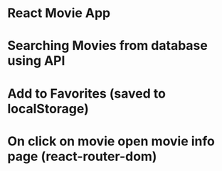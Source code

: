 # React Movie App
# Searching Movies from database using API
# Add to Favorites (saved to localStorage)
# On click on movie open movie info page (react-router-dom)
